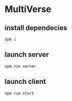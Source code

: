 # MultiVerse

## install dependecies
```
npm i
```

## launch server
```
npm run server
```

## launch client 
```
npm run start
```